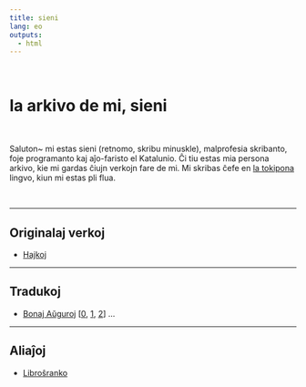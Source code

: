```yaml
---
title: sieni
lang: eo
outputs:
  - html
---
```


<br>

# la arkivo de mi, sieni

<br>

Saluton~ mi estas sieni (retnomo, skribu minuskle), malprofesia skribanto, foje programanto kaj aĵo-faristo el Katalunio. Ĉi tiu estas mia persona arkivo, kie mi gardas ĉiujn verkojn fare de mi. Mi skribas ĉefe en [la tokipona](/sp) lingvo, kiun mi estas pli flua. 

<br>

---

## Originalaj verkoj

* [Hajkoj](hajkoj)

---

## Tradukoj

* [Bonaj Aŭguroj](bonaj-auhguroj-0) [[0](bonaj-auhguroj-0), [1](bonaj-auhguroj-1), [2](bonaj-auhguroj-2)] ...

---

## Aliaĵoj

* [Libroŝranko](libroshranko)